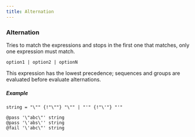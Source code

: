 ```yaml
---
title: Alternation
---
```


### Alternation

Tries to match the expressions and stops in the first one that matches, only one expression must match.

```gramat
option1 | option2 | optionN
```

This expression has the lowest precedence; sequences and groups are evaluated before evaluate alternations.

##### Example

```gramat
string = "\"" {!"\""} "\"" | "'" {!"\'"} "'"

@pass '\"abc\"' string
@pass '\'abs\'' string
@fail '\'abc\"' string
```
